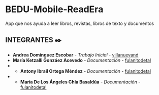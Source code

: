 # BEDU-Mobile-ReadEra


App que nos ayuda a leer libros, revistas, libros de texto y documentos

## INTEGRANTES ✒️

* **Andrea Domínguez Escobar** - *Trabajo Inicial* - [villanuevand](https://github.com/villanuevand)
* **María Ketzalli Gonzáez Acevedo** - *Documentación* - [fulanitodetal](#fulanito-de-tal)
* * **Antony Ibrail Ortega Méndez** - *Documentación* - [fulanitodetal](#fulanito-de-tal)
* * **María De Los Ángeles Chía Basaldúa** - *Documentación* - [fulanitodetal](#fulanito-de-tal)



